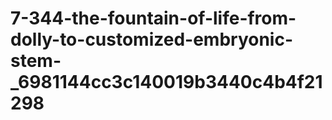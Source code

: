 # 7-344-the-fountain-of-life-from-dolly-to-customized-embryonic-stem-_6981144cc3c140019b3440c4b4f21298